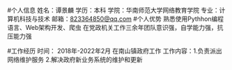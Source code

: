 #个人信息
   姓名：谭景麟
   学历：本科
   学院：华南师范大学网络教育学院
   专业：计算机科技与技术
   邮箱：823364850@qq.com
#个人优势
    熟悉使用Pythhon编程语言、Web架构开发、爬虫
    在党政机关工作三余年团队意识强，自学能力强，抗压能力强


#工作经历
   时间： 2018年-2022年2月 在南山镇政府工作
   工作内容：1.负责派出网络维护服务
            2.解决政府新业务系统的维护和更新
            
